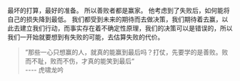 最坏的打算，最好的准备。
所以善败者都是赢家。
他考虑到了失败后，如何能将自己的损失降到最低。
我们都受到未来的期待而去做决策，我们期待着去赢，以此去建立我们行动，而事实存在着不确定性原理，我们的决策可以是错误的，所以我们一开始就要想到有失败的可能，去估算失败的代价。
> ”那些一心只想赢的人，就真的能赢到最后吗？打仗，先要学的是善败。败而不耻，败而不伤，才真的能笑到最后“  
>  ---- 虎啸龙吟

